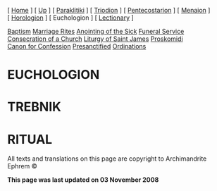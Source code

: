 \[ [Home](index.md) \] \[ [Up](liturgic.md) \] \[ [Paraklitiki](oktoich.md) \] \[ [Triodion](triodion.md) \] \[ [Pentecostarion](pentecos.md) \] \[ [Menaion](menaion.md) \] \[ [Horologion](horologion.md) \] \[ Euchologion \] \[ [Lectionary](lectionary.md) \]

[Baptism](baptism.md)
[Marriage Rites](marriage.md)
[Anointing of the Sick](anointin.md)
[Funeral Service](funeral.md)
[Consecration of a Church](dedic-int.md)
[Liturgy of Saint James](lit-james.md)
[Proskomidi](proskomidi.md)
[Canon for Confession](canon_for_confession.md)
[Presanctified](presanctified.md)
[Ordinations](ordinations.md)

EUCHOLOGION
===========

TREBNIK
=======

RITUAL
======

All texts and translations on this page are copyright to
Archimandrite Ephrem ©

**This page was last updated on 03 November 2008**
